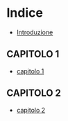 # Indice

* [Introduzione](README.md)

## CAPITOLO 1

* [capitolo 1](/capitolo-1/README.md)

## CAPITOLO 2

* [capitolo 2](/capitolo-2/README.md)

